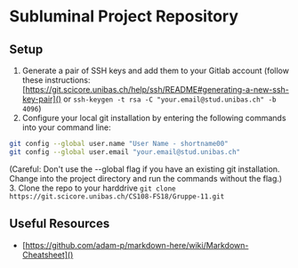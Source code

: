 # Subluminal Project Repository

## Setup
1. Generate a pair of SSH keys and add them to your Gitlab account (follow these instructions: [https://git.scicore.unibas.ch/help/ssh/README#generating-a-new-ssh-key-pair]() or ``ssh-keygen -t rsa -C "your.email@stud.unibas.ch" -b 4096``)
2. Configure your local git installation by entering the following commands into your command line:  
  ```bash
  git config --global user.name "User Name - shortname00"  
  git config --global user.email "your.email@stud.unibas.ch"
  ```
(Careful: Don't use the --global flag if you have an existing git installation. Change into the project directory and run the commands without the flag.)
3. Clone the repo to your harddrive ``git clone https://git.scicore.unibas.ch/CS108-FS18/Gruppe-11.git``

## Useful Resources
- [https://github.com/adam-p/markdown-here/wiki/Markdown-Cheatsheet]()